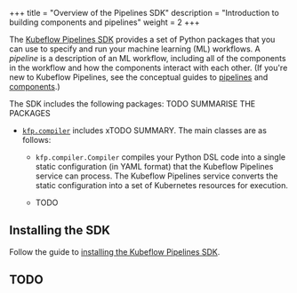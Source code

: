 +++
title = "Overview of the Pipelines SDK"
description = "Introduction to building components and pipelines"
weight = 2
+++

The [Kubeflow Pipelines 
SDK](https://kubeflow-pipelines.readthedocs.io/en/latest/source/kfp.html)
provides a set of Python packages that you can use to specify and run your 
machine learning (ML) workflows. A *pipeline* is a description of an ML 
workflow, including all of the components in the workflow and how the components
interact with each other. (If you're new to Kubeflow Pipelines, see the
conceptual guides to [pipelines](/docs/pipelines/concepts/pipeline/)
and [components](/docs/pipelines/concepts/component/).)

The SDK includes the following packages: TODO SUMMARISE THE PACKAGES

* [`kfp.compiler`](https://kubeflow-pipelines.readthedocs.io/en/latest/source/kfp.compiler.html)
  includes xTODO SUMMARY. The main classes are as follows:

  * `kfp.compiler.Compiler` compiles your Python DSL code into a single static 
    configuration (in YAML format) that the Kubeflow Pipelines service can 
    process. The Kubeflow Pipelines service converts the static configuration 
    into a set of Kubernetes resources for execution.

  * TODO

## Installing the SDK

Follow the guide to 
[installing the Kubeflow Pipelines SDK](/docs/pipelines/sdk/install-sdk/).

## TODO

